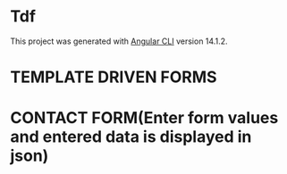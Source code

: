# Tdf

This project was generated with [Angular CLI](https://github.com/angular/angular-cli) version 14.1.2.
# TEMPLATE DRIVEN FORMS
# CONTACT FORM(Enter form values and entered data is displayed in json)
